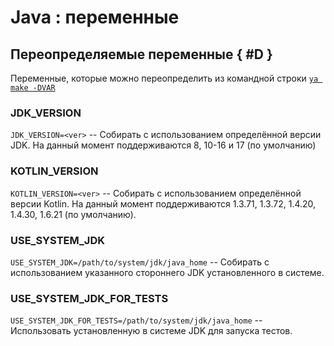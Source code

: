 # Java : переменные

## Переопределяемые переменные { #D }

Переменные, которые можно переопределить из командной строки [`ya make -DVAR`](../../usage/ya_make/index.md#D)

### JDK_VERSION

`JDK_VERSION=<ver>` -- Собирать с использованием определённой версии JDK. На данный момент поддерживаются 8, 10-16 и 17 (по умолчанию)

### KOTLIN_VERSION

`KOTLIN_VERSION=<ver>` -- Собирать с использованием определённой версии Kotlin. На данный момент поддерживаются 1.3.71, 1.3.72, 1.4.20, 1.4.30, 1.6.21 (по умолчанию).

### USE_SYSTEM_JDK

`USE_SYSTEM_JDK=/path/to/system/jdk/java_home` -- Собирать с использованием указанного стороннего JDK установленного в системе.

### USE_SYSTEM_JDK_FOR_TESTS

`USE_SYSTEM_JDK_FOR_TESTS=/path/to/system/jdk/java_home` -- Использовать установленную в системе JDK для запуска тестов.
